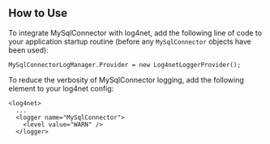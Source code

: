## How to Use

To integrate MySqlConnector with log4net, add the following line of code to your application startup routine (before any `MySqlConnector` objects have been used):

```
MySqlConnectorLogManager.Provider = new Log4netLoggerProvider();
```

To reduce the verbosity of MySqlConnector logging, add the following element to your log4net config:

```
<log4net>
  ...
  <logger name="MySqlConnector">
    <level value="WARN" />
  </logger>
```
